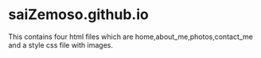 # saiZemoso.github.io
This contains four html files which are home,about_me,photos,contact_me and a style css file with images.

